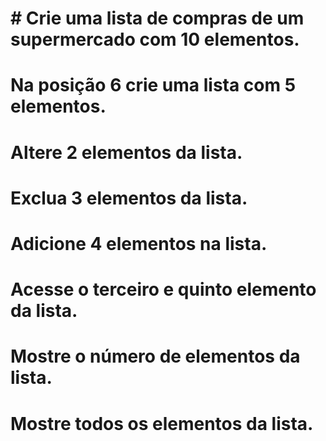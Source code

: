 # # Crie uma lista de compras de um supermercado com 10 elementos.
# Na posição 6 crie uma lista com 5 elementos.

# Altere 2 elementos da lista.
# Exclua 3 elementos da lista.
# Adicione 4 elementos na lista.

# Acesse o terceiro e quinto elemento da lista.

# Mostre o número de elementos da lista.

# Mostre todos os elementos da lista.
